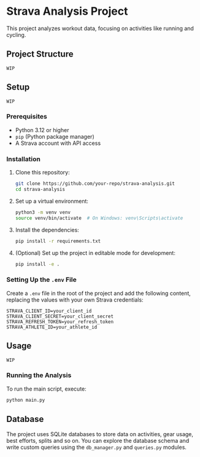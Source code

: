 
# Strava Analysis Project

This project analyzes workout data, focusing on activities like running and cycling.

## Project Structure

```
WIP                   
```

## Setup
```
WIP                   
```
### Prerequisites
- Python 3.12 or higher
- `pip` (Python package manager)
- A Strava account with API access

### Installation

1. Clone this repository:
   ```bash
   git clone https://github.com/your-repo/strava-analysis.git
   cd strava-analysis
   ```

2. Set up a virtual environment:
   ```bash
   python3 -m venv venv
   source venv/bin/activate  # On Windows: venv\Scripts\activate
   ```

3. Install the dependencies:
   ```bash
   pip install -r requirements.txt
   ```

4. (Optional) Set up the project in editable mode for development:
   ```bash
   pip install -e .
   ```

### Setting Up the `.env` File

Create a `.env` file in the root of the project and add the following content, replacing the values with your own Strava credentials:

```
STRAVA_CLIENT_ID=your_client_id
STRAVA_CLIENT_SECRET=your_client_secret
STRAVA_REFRESH_TOKEN=your_refresh_token
STRAVA_ATHLETE_ID=your_athlete_id
```

## Usage
```
WIP                   
```

### Running the Analysis

To run the main script, execute:

```bash
python main.py
```


## Database

The project uses SQLite databases to store data on activities, gear usage, best efforts, splits and so on. You can explore the database schema and write custom queries using the `db_manager.py` and `queries.py` modules.
